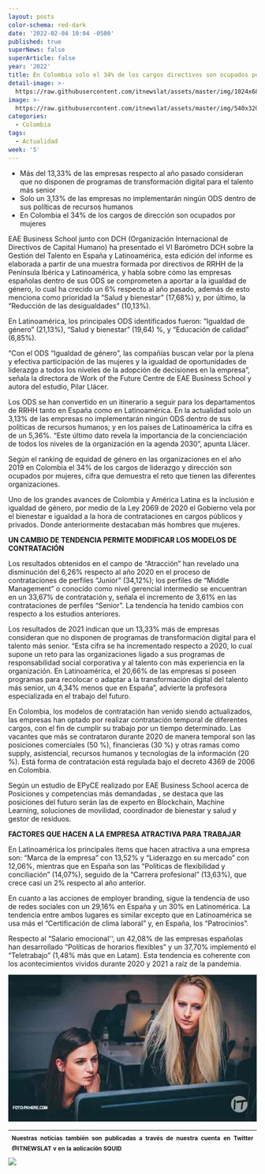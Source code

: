 ```yaml
---
layout: posts
color-schema: red-dark
date: '2022-02-04 10:04 -0500'
published: true
superNews: false
superArticle: false
year: '2022'
title: En Colombia solo el 34% de los cargos directivos son ocupados por mujeres
detail-image: >-
  https://raw.githubusercontent.com/itnewslat/assets/master/img/1024x680/Mujeres-Ejecutivas-g.jpg
image: >-
  https://raw.githubusercontent.com/itnewslat/assets/master/img/540x320/Mujeres-Ejecutivas-p.jpg
categories:
  - Colombia
tags:
  - Actualidad
week: '5'
---
```

- Más del 13,33% de las empresas respecto al año pasado consideran que no disponen de programas de transformación digital para el talento más senior
- Solo un 3,13% de las empresas no implementarán ningún ODS dentro de sus políticas de recursos humanos
-  En Colombia el 34% de los cargos de dirección son ocupados por mujeres

EAE Business School junto con DCH (Organización  Internacional de Directivos de Capital Humano) ha presentado el VI Barómetro DCH sobre la Gestión del Talento en España y Latinoamérica, esta edición del informe es elaborada a partir de una muestra formada por directivos de RRHH de la Península Ibérica y Latinoamérica, y habla sobre cómo las empresas españolas dentro de sus ODS se comprometen a aportar a la igualdad de género, lo cual ha crecido un 6% respecto al año pasado, además de esto menciona como prioridad la “Salud y bienestar” (17,68%) y, por último, la “Reducción de las desigualdades” (10,13%).
 
En Latinoamérica, los principales ODS identificados fueron: “Igualdad de género” (21,13%), “Salud y bienestar” (19,64) %, y “Educación de calidad” (6,85%).
 
“Con el ODS “Igualdad de género”, las compañías buscan velar por la plena y efectiva participación de las mujeres y la igualdad de oportunidades de liderazgo a todos los niveles de la adopción de decisiones en la empresa”, señala la directora de Work of the Future Centre de EAE Business School y autora del estudio, Pilar Llácer.
 
Los ODS se han convertido en un itinerario a seguir para los departamentos de RRHH tanto en España como en Latinoamérica. En la actualidad solo un 3,13% de las empresas no implementarán ningún ODS dentro de sus políticas de recursos humanos; y en los países de Latinoamérica la cifra es de un 5,36%. “Este último dato revela la importancia de la concienciación de todos los niveles de la organización en la agenda 2030”, apunta Llácer.
 
Según el ranking de equidad de género en las organizaciones en el año 2019 en Colombia el 34% de los cargos de liderazgo y dirección son ocupados por mujeres, cifra que demuestra el reto que tienen las diferentes organizaciones.
 
Uno de los grandes avances de Colombia y América Latina es la inclusión e igualdad de género, por medio de la Ley 2069 de 2020 el Gobierno vela por el bienestar e igualdad a la hora de contrataciones en cargos públicos y privados. Donde anteriormente destacaban más hombres que mujeres.
 
**UN CAMBIO DE TENDENCIA PERMITE MODIFICAR LOS MODELOS DE CONTRATACIÓN**
 
Los resultados obtenidos en el campo de “Atracción” han revelado una disminución del 6,26% respecto al año 2020 en el proceso de contrataciones de perfiles “Junior” (34,12%); los perfiles de “Middle Management” o conocido como nivel gerencial intermedio se encuentran en un 33,67% de contratación y, señala el incremento de 3,61% en las contrataciones de perfiles “Senior”. La tendencia ha tenido cambios con respecto a los estudios anteriores.
 
Los resultados de 2021 indican que un 13,33% más de empresas consideran que no disponen de programas de transformación digital para el talento más senior. “Esta cifra se ha incrementado respecto a 2020, lo cual supone un reto para las organizaciones ligado a sus programas de responsabilidad social corporativa y al talento con más experiencia en la organización. En Latinoamérica, el 20,66% de las empresas sí poseen programas para recolocar o adaptar a la transformación digital del talento más senior, un 4,34% menos que en España”, advierte la profesora especializada en el trabajo del futuro.
 
En Colombia, los modelos de contratación han venido siendo actualizados, las empresas han optado por realizar contratación temporal de diferentes cargos, con el fin de cumplir su trabajo por un tiempo determinado. Las vacantes que más se contrataron durante 2020 de manera temporal son las posiciones comerciales (50 %), financieras (30 %) y otras ramas como supply, asistencial, recursos humanos y tecnologías de la información (20 %).  Está forma de contratación está regulada bajo el decreto 4369 de 2006 en Colombia.
 
Según un estudio de EPyCE realizado por EAE Business School  acerca de Posiciones y competencias más demandadas , se  destaca que las posiciones del futuro serán las de experto en Blockchain, Machine Learning, soluciones de movilidad, coordinador de bienestar y salud y gestor de residuos.

**FACTORES QUE HACEN A LA EMPRESA ATRACTIVA PARA TRABAJAR**
 
En Latinoamérica los principales ítems que hacen atractiva a una empresa son: “Marca de la empresa” con 13,52% y “Liderazgo en su mercado” con 12,06%, mientras que en España son las “Políticas de flexibilidad y conciliación” (14,07%), seguido de la “Carrera profesional” (13,63%), que crece casi un 2% respecto al año anterior.
 
En cuanto a las acciones de employer branding, sigue la tendencia de uso de redes sociales con un 29,16% en España y un 30% en Latinomérica. La tendencia entre ambos lugares es similar excepto que en Latinoamérica se usa más el “Certificación de clima laboral” y, en España, los “Patrocinios”.
 
Respecto al “Salario emocional'', un 42,08% de las empresas españolas han desarrollado “Políticas de horarios flexibles” y un 37,70% implementó el “Teletrabajo” (1,48% más que en Latam). Esta tendencia es coherente con los acontecimientos vividos durante 2020 y 2021 a raíz de la pandemia.

![](https://raw.githubusercontent.com/itnewslat/assets/master/img/540x320/Mujeres-Ejecutivas-p.jpg)

<table style="height: 42px;" width="569">
<tbody>
<tr>
<td style="text-align: justify;"><sub><strong>Nuestras noticias también son publicadas a través de nuestra cuenta en Twitter <a href="https://twitter.com/itnewslat?lang=es">@ITNEWSLAT</a> y en la aplicación <a href="https://squidapp.co/en/">SQUID</a></strong></sub></td>
</tr>
</tbody>
</table>

<img src="https://tracker.metricool.com/c3po.jpg?hash=56f88a41e39ab42c063cc51676587a04"/>
